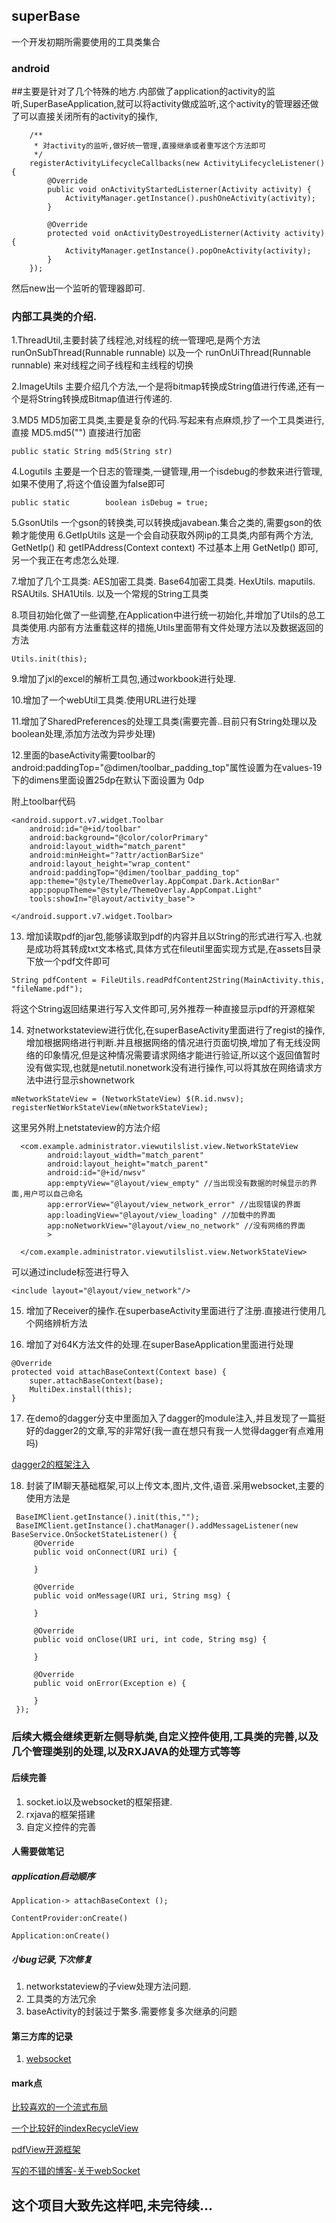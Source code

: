 ## superBase
一个开发初期所需要使用的工具类集合

### android

   ##主要是针对了几个特殊的地方.内部做了application的activity的监听,SuperBaseApplication,就可以将activity做成监听,这个activity的管理器还做了可以直接关闭所有的activity的操作,


        /**
         * 对activity的监听,做好统一管理,直接继承或者重写这个方法即可
         */
        registerActivityLifecycleCallbacks(new ActivityLifecycleListener() {
            @Override
            public void onActivityStartedListerner(Activity activity) {
                ActivityManager.getInstance().pushOneActivity(activity);
            }

            @Override
            protected void onActivityDestroyedListerner(Activity activity) {
                ActivityManager.getInstance().popOneActivity(activity);
            }
        });
        
        
   然后new出一个监听的管理器即可.


### 内部工具类的介绍.
   1.ThreadUtil,主要封装了线程池,对线程的统一管理吧,是两个方法 runOnSubThread(Runnable runnable) 以及一个 runOnUiThread(Runnable runnable) 来对线程之间子线程和主线程的切换 
   
   2.ImageUtils 主要介绍几个方法,一个是将bitmap转换成String值进行传递,还有一个是将String转换成Bitmap值进行传递的.
   
   3.MD5 MD5加密工具类,主要是复杂的代码.写起来有点麻烦,抄了一个工具类进行,直接 MD5.md5("") 直接进行加密
   
   
  	public static String md5(String str)
   
   
   4.Logutils 主要是一个日志的管理类,一键管理,用一个isdebug的参数来进行管理,如果不使用了,将这个值设置为false即可
   
    public static        boolean isDebug = true;
   
   5.GsonUtils 一个gson的转换类,可以转换成javabean.集合之类的,需要gson的依赖才能使用
   6.GetIpUtils 这是一个会自动获取外网ip的工具类,内部有两个方法, GetNetIp() 和 getIPAddress(Context context) 不过基本上用 GetNetIp() 即可,另一个我正在考虑怎么处理.

   7.增加了几个工具类:
        AES加密工具类.
        Base64加密工具类.
        HexUtils.
        maputils.
        RSAUtils.
        SHA1Utils.
        以及一个常规的String工具类

   8.项目初始化做了一些调整,在Application中进行统一初始化,并增加了Utils的总工具类使用.内部有方法重载这样的措施,Utils里面带有文件处理方法以及数据返回的方法

    Utils.init(this);

   9.增加了jxl的excel的解析工具包,通过workbook进行处理.

   10.增加了一个webUtil工具类.使用URL进行处理

   11.增加了SharedPreferences的处理工具类(需要完善..目前只有String处理以及boolean处理,添加方法改为异步处理)

   12.里面的baseActivity需要toolbar的android:paddingTop="@dimen/toolbar_padding_top"属性设置为在values-19下的dimens里面设置<dimen name="toolbar_padding_top">25dp</dimen>在默认下面设置为    <dimen name="toolbar_padding_top">0dp</dimen>

   附上toolbar代码

    <android.support.v7.widget.Toolbar
        android:id="@+id/toolbar"
        android:background="@color/colorPrimary"
        android:layout_width="match_parent"
        android:minHeight="?attr/actionBarSize"
        android:layout_height="wrap_content"
        android:paddingTop="@dimen/toolbar_padding_top"
        app:theme="@style/ThemeOverlay.AppCompat.Dark.ActionBar"
        app:popupTheme="@style/ThemeOverlay.AppCompat.Light"
        tools:showIn="@layout/activity_base">

    </android.support.v7.widget.Toolbar>


   13. 增加读取pdf的jar包,能够读取到pdf的内容并且以String的形式进行写入.也就是成功将其转成txt文本格式,具体方式在fileutil里面实现方式是,在assets目录下放一个pdf文件即可

    String pdfContent = FileUtils.readPdfContent2String(MainActivity.this, "fileName.pdf");

   将这个String返回结果进行写入文件即可,另外推荐一种直接显示pdf的开源框架


   14. 对networkstateview进行优化,在superBaseActivity里面进行了regist的操作,增加根据网络进行判断.并且根据网络的情况进行页面切换,增加了有无线没网络的印象情况,但是这种情况需要请求网络才能进行验证,所以这个返回值暂时没有做实现,也就是netutil.nonetwork没有进行操作,可以将其放在网络请求方法中进行显示shownetwork

    mNetworkStateView = (NetworkStateView) $(R.id.nwsv);
    registerNetWorkStateView(mNetworkStateView);

   这里另外附上netstateview的方法介绍

      <com.example.administrator.viewutilslist.view.NetworkStateView
            android:layout_width="match_parent"
            android:layout_height="match_parent"
            android:id="@+id/nwsv"
            app:emptyView="@layout/view_empty" //当出现没有数据的时候显示的界面,用户可以自己命名
            app:errorView="@layout/view_network_error" //出现错误的界面
            app:loadingView="@layout/view_loading" //加载中的界面
            app:noNetworkView="@layout/view_no_network" //没有网络的界面
            >

      </com.example.administrator.viewutilslist.view.NetworkStateView>


   可以通过include标签进行导入


    <include layout="@layout/view_network"/>


   15. 增加了Receiver的操作.在superbaseActivity里面进行了注册.直接进行使用几个网络辨析方法

   16. 增加了对64K方法文件的处理.在superBaseApplication里面进行处理

    @Override
    protected void attachBaseContext(Context base) {
        super.attachBaseContext(base);
        MultiDex.install(this);
    }
    
    
   17. 在demo的dagger分支中里面加入了dagger的module注入,并且发现了一篇挺好的dagger2的文章,写的非常好(我一直在想只有我一人觉得dagger有点难用吗)
   
   [dagger2的框架注入](https://www.jianshu.com/p/47c7306b2994)
   
   
   18. 封装了IM聊天基础框架,可以上传文本,图片,文件,语音.采用websocket,主要的使用方法是 
   
     BaseIMClient.getInstance().init(this,"");
     BaseIMClient.getInstance().chatManager().addMessageListener(new BaseService.OnSocketStateListener() {
         @Override
         public void onConnect(URI uri) {
    
         }
    
         @Override
         public void onMessage(URI uri, String msg) {
    
         }
    
         @Override
         public void onClose(URI uri, int code, String msg) {
    
         }
    
         @Override
         public void onError(Exception e) {
    
         }
     });
     

### 后续大概会继续更新左侧导航类,自定义控件使用,工具类的完善,以及几个管理类别的处理,以及RXJAVA的处理方式等等

#### 后续完善

   1. socket.io以及websocket的框架搭建.
   2. rxjava的框架搭建
   3. 自定义控件的完善

#### 人需要做笔记

##### application启动顺序

    Application-> attachBaseContext ();

    ContentProvider:onCreate()

    Application:onCreate()
    
    
##### 小bug记录,下次修复
    
   1. networkstateview的子view处理方法问题.
   2. 工具类的方法冗余
   3. baseActivity的封装过于繁多.需要修复多次继承的问题
   
#### 第三方库的记录
    
   1. [websocket](https://github.com/TooTallNate/Java-WebSocket) 

#### mark点

   [比较喜欢的一个流式布局](https://github.com/hongyangAndroid/FlowLayout)

   [一个比较好的indexRecycleView](https://github.com/YoKeyword/IndexableRecyclerView)

   [pdfView开源框架](https://github.com/JoanZapata/android-pdfview)
   
   [写的不错的博客-关于webSocket](https://www.cnblogs.com/wlfcolin/p/5193583.html)
   

## 这个项目大致先这样吧,未完待续...

